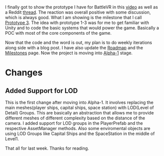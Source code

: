 I finally got to show the prototype I have for BattleVR in this [video](https://www.youtube.com/watch?v=3SfgSPAzYaM&feature=autoshare) as well as a 
Reddit [thread](https://www.reddit.com/r/GearVR/comments/5291v2/prototype_of_the_space_fighter_game_i_am/). The reaction was overall positive with 
some discussion, which is always good. What I am showing is the milestone that I call [Prototype 3](https://github.com/CRamsan/BattleVR/milestone/1). The idea
with prototype 1-3 was for me to get familiar with Unity and to code the basic systems that would power the game. Basically a POC with most of the core components
of the game.

Now that the code and the word is out, my plan is to do weekly iterations along side with a blog post. I have also update the 
[Roadmap](https://github.com/CRamsan/BattleVR/wiki/Roadmap) and the [Milestones](https://github.com/CRamsan/BattleVR/milestones) page. 
Now the project is moving into [Alpha-1](https://github.com/CRamsan/BattleVR/milestone/2) stage.

# Changes

## Added Support for LOD
This is the first change after  moving into Alpha-1. It involves replacing the main meshes(player ships, capital ships, space station) with LOD(Level of Detail) Groups. 
This are basically an abstraction that allows me to provide different meshes of different complexity based on the distance of the camera. I added support for 
LOD groups in the PlayerPrefab and the respective AssetManager methods. Also some enviromental objects are using LOD Groups like Capital Ships and the SpaceStation 
in the middle of Level1.

That all for last week. Thanks for reading.
